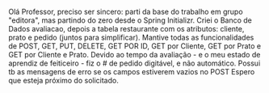 Olá Professor, preciso ser sincero: parti da base do trabalho em grupo "editora", mas partindo do zero desde o Spring Initializr.
Criei o Banco de Dados avaliacao, depois a tabela restaurante com os atributos: cliente, prato e pedido (juntos para simplificar).
Mantive todas as funcionalidades de POST, GET, PUT, DELETE, GET POR ID, GET por Cliente, GET por Prato e GET por Cliente e Prato.
Devido ao tempo da avaliação - e o meu estado de aprendiz de feiticeiro - fiz o # de pedido digitável, e não automático. 
Possui tb as mensagens de erro se os campos estiverem vazios no POST
Espero que esteja próximo do solicitado. 
